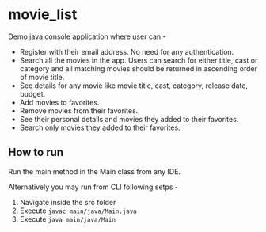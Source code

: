 # movie_list

Demo java console application where user can -

- Register with their email address. No need for any authentication.
- Search all the movies in the app. Users can search for either title, cast or category and all
  matching movies should be returned in ascending order of movie title.
- See details for any movie like movie title, cast, category, release date, budget.
- Add movies to favorites.
- Remove movies from their favorites.
- See their personal details and movies they added to their favorites.
- Search only movies they added to their favorites.

## How to run

Run the main method in the Main class from any IDE.

Alternatively you may run from CLI following setps -

1. Navigate inside the src folder
2. Execute `javac main/java/Main.java`
3. Execute `java main/java/Main`

